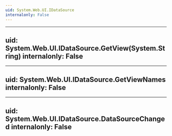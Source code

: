 ```yaml
---
uid: System.Web.UI.IDataSource
internalonly: False
---
```


---
uid: System.Web.UI.IDataSource.GetView(System.String)
internalonly: False
---

---
uid: System.Web.UI.IDataSource.GetViewNames
internalonly: False
---

---
uid: System.Web.UI.IDataSource.DataSourceChanged
internalonly: False
---
